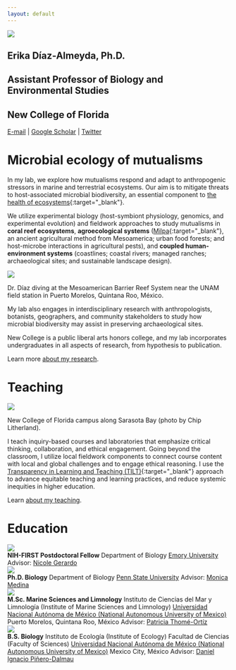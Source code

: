 ```yaml
---
layout: default
---
```


<div class="my-hero-align my-pad-top">
  <div class="my-flex my-col-center">
    <div class="my-col-40 my-hero-profile">
      <img src="/assets/img/profile.jpg">
    </div>
    <div class="my-col-60 my-hero-text">
      <h2>Erika Díaz-Almeyda, Ph.D.</h2>
      <div class="my-header-thin">
        <h2>Assistant Professor of Biology and Environmental Studies</h2>
        <h2>New College of Florida</h2>
      </div>
      <p><a href="mailto:ediazalmeyda@ncf.edu">E-mail</a> | <a href="https://scholar.google.com/citations?user=wlIHaV8AAAAJ" target="_blank">Google Scholar</a> | <a href="https://twitter.com/erikadiazal" target="_blank">Twitter</a></p>
    </div>
  </div>
</div>

# Microbial ecology of mutualisms

In my lab, we explore how mutualisms respond and adapt to anthropogenic stressors in marine and terrestrial ecosystems. Our aim is to mitigate threats to host-associated microbial biodiversity, an essential component to [the health of ecosystems](https://royalsocietypublishing.org/doi/full/10.1098/rspb.2018.2448){:target="_blank"}.

We utilize experimental biology (host-symbiont physiology, genomics, and experimental evolution) and fieldwork approaches to study mutualisms in **coral reef ecosystems**, **agroecological systems** ([Milpa](https://en.wikipedia.org/wiki/Milpa){:target="_blank"}, an ancient agricultural method from Mesoamerica; urban food forests; and host-microbe interactions in agricultural pests), and **coupled human-environment systems** (coastlines; coastal rivers; managed ranches; archaeological sites; and sustainable landscape design).

<p><img src="/assets/img/diving.jpg"></p>
<p class="my-img-cap">Dr. Díaz diving at the Mesoamerican Barrier Reef System near the UNAM field station in Puerto Morelos, Quintana Roo, México.</p>

My lab also engages in interdisciplinary research with anthropologists, botanists, geographers, and community stakeholders to study how microbial biodiversity may assist in preserving archaeological sites.

New College is a public liberal arts honors college, and my lab incorporates undergraduates in all aspects of research, from hypothesis to publication.

Learn more [about my research](/research/).

# Teaching

<p><img src="/assets/img/ncf.jpg"></p>
<p class="my-img-cap">New College of Florida campus along Sarasota Bay (photo by Chip Litherland).</p>

I teach inquiry-based courses and laboratories that emphasize critical thinking, collaboration, and ethical engagement. Going beyond the classroom, I utilize local fieldwork components to connect course content with local and global challenges and to engage ethical reasoning. I use the [Transparency in Learning and Teaching (TILT)](https://tilthighered.com){:target="_blank"} approach to advance equitable teaching and learning practices, and reduce systemic inequities in higher education.

Learn [about my teaching](/teaching/).

# Education

<div class="my-flex">
  <div class="my-edu-logo"><img src="/assets/img/emory.jpg"></div>
  <div>
    <b>NIH-FIRST Postdoctoral Fellow</b>
    Department of Biology
    <a href="https://www.emory.edu" target="_blank">Emory University</a>
    Advisor: <a href="https://scholarblogs.emory.edu/gerardolab/" target="_blank">Nicole Gerardo</a>
  </div>
</div>

<div class="my-flex">
  <div class="my-edu-logo"><img src="/assets/img/psu.jpg"></div>
  <div>
    <b>Ph.D. Biology</b>
    Department of Biology
    <a href="https://www.psu.edu" target="_blank">Penn State University</a>
    Advisor: <a href="https://www.huck.psu.edu/people/monica-medina" target="_blank">Monica Medina</a>
  </div>
</div>

<div class="my-flex">
  <div class="my-edu-logo"><img src="/assets/img/unam.jpg"></div>
  <div>
    <b>M.Sc. Marine Sciences and Limnology</b>
    Instituto de Ciencias del Mar y Limnología (Institute of Marine Sciences and Limnology)
    <a href="https://www.unam.mx" target="_blank">Universidad Nacional Autónoma de México (National Autonomous University of Mexico)</a>
    Puerto Morelos, Quintana Roo, México
    Advisor: <a href="https://www.icmyl.unam.mx/puerto_morelos/mazatlan/en/node/26" target="_blank">Patricia Thomé-Ortíz</a>
  </div>
</div>

<div class="my-flex">
  <div class="my-edu-logo"><img src="/assets/img/unam.jpg"></div>
  <div>
    <b>B.S. Biology</b>
    Instituto de Ecología (Institute of Ecology)
    Facultad de Ciencias (Faculty of Sciences)
    <a href="https://www.unam.mx" target="_blank">Universidad Nacional Autónoma de México (National Autonomous University of Mexico)</a>
    Mexico City, México
    Advisor: <a href="http://web2.ecologia.unam.mx/perfiles/perfil.php?ID=1237853475640" target="_blank">Daniel Ignacio Piñero-Dalmau</a>
  </div>
</div>
